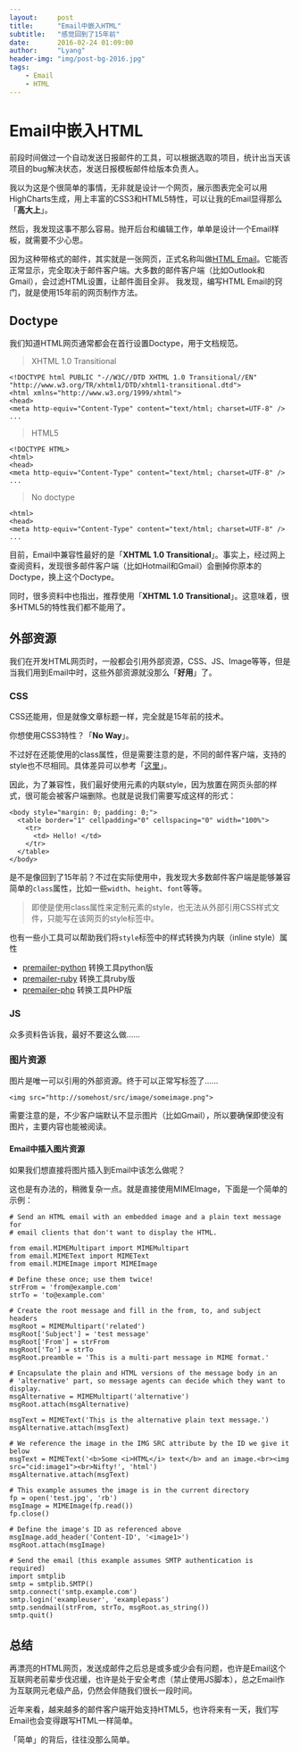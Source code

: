 ```yaml
---
layout:     post
title:      "Email中嵌入HTML"
subtitle:   "感觉回到了15年前"
date:       2016-02-24 01:09:00
author:     "Lyang"
header-img: "img/post-bg-2016.jpg"
tags:
    - Email
    - HTML
---
```




# Email中嵌入HTML

前段时间做过一个自动发送日报邮件的工具，可以根据选取的项目，统计出当天该项目的bug解决状态，发送日报模板邮件给版本负责人。

我以为这是个很简单的事情，无非就是设计一个网页，展示图表完全可以用HighCharts生成，用上丰富的CSS3和HTML5特性，可以让我的Email显得那么「**高大上**」。

然后，我发现这事不那么容易。抛开后台和编辑工作，单单是设计一个Email样板，就需要不少心思。

因为这种带格式的邮件，其实就是一张网页，正式名称叫做[HTML Email](https://en.wikipedia.org/wiki/HTML_email)。它能否正常显示，完全取决于邮件客户端。大多数的邮件客户端（比如Outlook和Gmail），会过滤HTML设置，让邮件面目全非。
我发现，编写HTML Email的窍门，就是使用15年前的网页制作方法。

## Doctype
我们知道HTML网页通常都会在首行设置Doctype，用于文档规范。

> XHTML 1.0 Transitional

    <!DOCTYPE html PUBLIC "-//W3C//DTD XHTML 1.0 Transitional//EN" 
    "http://www.w3.org/TR/xhtml1/DTD/xhtml1-transitional.dtd">
    <html xmlns="http://www.w3.org/1999/xhtml">
    <head>
    <meta http-equiv="Content-Type" content="text/html; charset=UTF-8" />
    ...

> HTML5

    <!DOCTYPE HTML>
    <html>
    <head>
    <meta http-equiv="Content-Type" content="text/html; charset=UTF-8" />
    ...

> No doctype

    <html>
    <head>
    <meta http-equiv="Content-Type" content="text/html; charset=UTF-8" />
    ...

目前，Email中兼容性最好的是「**XHTML 1.0 Transitional**」。事实上，经过网上查阅资料，发现很多邮件客户端（比如Hotmail和Gmail）会删掉你原本的Doctype，换上这个Doctype。

同时，很多资料中也指出，推荐使用「**XHTML 1.0 Transitional**」。这意味着，很多HTML5的特性我们都不能用了。

## 外部资源
我们在开发HTML网页时，一般都会引用外部资源，CSS、JS、Image等等，但是当我们用到Email中时，这些外部资源就没那么「**好用**」了。

### CSS
CSS还能用，但是就像文章标题一样，完全就是15年前的技术。

你想使用CSS3特性？「**No Way**」。

不过好在还能使用的class属性，但是需要注意的是，不同的邮件客户端，支持的style也不尽相同。具体差异可以参考「[这里](https://www.campaignmonitor.com/css/)」。

因此，为了兼容性，我们最好使用元素的内联style，因为放置在网页头部的样式，很可能会被客户端删除。也就是说我们需要写成这样的形式：

    <body style="margin: 0; padding: 0;">
      <table border="1" cellpadding="0" cellspacing="0" width="100%">
        <tr> 
          <td> Hello! </td>
        </tr>
      </table>
    </body>

是不是像回到了15年前？不过在实际使用中，我发现大多数邮件客户端是能够兼容简单的`class`属性，比如一些`width`、`height`、`font`等等。

> 即使是使用class属性来定制元素的style，也无法从外部引用CSS样式文件，只能写在该网页的style标签中。

也有一些小工具可以帮助我们将`style`标签中的样式转换为内联（inline style）属性
- [premailer-python](https://github.com/peterbe/premailer) 转换工具python版
- [premailer-ruby](https://github.com/premailer/premailer) 转换工具ruby版
- [premailer-php](https://github.com/onassar/PHP-Premailer) 转换工具PHP版

### JS
众多资料告诉我，最好不要这么做……

### 图片资源
图片是唯一可以引用的外部资源。终于可以正常写标签了……

    <img src="http://somehost/src/image/someimage.png">

需要注意的是，不少客户端默认不显示图片（比如Gmail），所以要确保即使没有图片，主要内容也能被阅读。

#### Email中插入图片资源
如果我们想直接将图片插入到Email中该怎么做呢？

这也是有办法的，稍微复杂一点。就是直接使用MIMEImage，下面是一个简单的示例：

    # Send an HTML email with an embedded image and a plain text message for
    # email clients that don't want to display the HTML.

    from email.MIMEMultipart import MIMEMultipart
    from email.MIMEText import MIMEText
    from email.MIMEImage import MIMEImage

    # Define these once; use them twice!
    strFrom = 'from@example.com'
    strTo = 'to@example.com'

    # Create the root message and fill in the from, to, and subject headers
    msgRoot = MIMEMultipart('related')
    msgRoot['Subject'] = 'test message'
    msgRoot['From'] = strFrom
    msgRoot['To'] = strTo
    msgRoot.preamble = 'This is a multi-part message in MIME format.'

    # Encapsulate the plain and HTML versions of the message body in an
    # 'alternative' part, so message agents can decide which they want to display.
    msgAlternative = MIMEMultipart('alternative')
    msgRoot.attach(msgAlternative)

    msgText = MIMEText('This is the alternative plain text message.')
    msgAlternative.attach(msgText)

    # We reference the image in the IMG SRC attribute by the ID we give it below
    msgText = MIMEText('<b>Some <i>HTML</i> text</b> and an image.<br><img src="cid:image1"><br>Nifty!', 'html')
    msgAlternative.attach(msgText)

    # This example assumes the image is in the current directory
    fp = open('test.jpg', 'rb')
    msgImage = MIMEImage(fp.read())
    fp.close()

    # Define the image's ID as referenced above
    msgImage.add_header('Content-ID', '<image1>')
    msgRoot.attach(msgImage)

    # Send the email (this example assumes SMTP authentication is required)
    import smtplib
    smtp = smtplib.SMTP()
    smtp.connect('smtp.example.com')
    smtp.login('exampleuser', 'examplepass')
    smtp.sendmail(strFrom, strTo, msgRoot.as_string())
    smtp.quit()


## 总结
再漂亮的HTML网页，发送成邮件之后总是或多或少会有问题，也许是Email这个互联网老前辈步伐迟缓，也许是处于安全考虑（禁止使用JS脚本），总之Email作为互联网元老级产品，仍然会伴随我们很长一段时间。

近年来看，越来越多的邮件客户端开始支持HTML5，也许将来有一天，我们写Email也会变得跟写HTML一样简单。

「简单」的背后，往往没那么简单。






